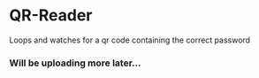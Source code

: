 # QR-Reader
Loops and watches for a qr code containing the correct password

### Will be uploading more later...
